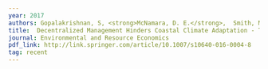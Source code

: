 ```yaml
---
year: 2017
authors: Gopalakrishnan, S, <strong>McNamara, D. E.</strong>,  Smith, M. D., and Murray, A. B.
title:  Decentralized Management Hinders Coastal Climate Adaptation - The Spatial-dynamics of Beach Nourishment
journal: Environmental and Resource Economics
pdf_link: http://link.springer.com/article/10.1007/s10640-016-0004-8
tag: recent
---
```


